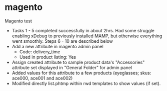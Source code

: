 # magento
Magento test
- Tasks 1 - 5 completed successfully in about 2hrs. Had some struggle enabling xDebug to previously installed MAMP, but otherwise everything went smoothly. Steps 6 - 10 are described below
- Add a new attribute in magento admin panel
    - Code: delivery_time
    - Used in product listing: Yes
- Assign created attribute to sample product data's "Accessories" attribute set displayed in "General Folder" for admin panel
- Added values for this attribute to a few products (eyeglasses; skus: ace000, ace001 and ace002)
- Modified directly list.phtmp within rwd templates to show values (if set).